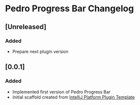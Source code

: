 <!-- Keep a Changelog guide -> https://keepachangelog.com -->
# Pedro Progress Bar Changelog

## [Unreleased]
### Added
- Prepare next plugin version

## [0.0.1]
### Added
- Implemented first version of Pedro Progress Bar
- Initial scaffold created from [IntelliJ Platform Plugin Template](https://github.com/JetBrains/intellij-platform-plugin-template)

